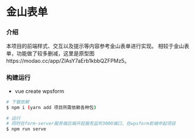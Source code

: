 # 金山表单

### 介绍
本项目的前端样式、交互以及提示等内容参考金山表单进行实现。 相较于金山表单，功能做了较多删减，这里是原型图https://modao.cc/app/ZlAsY7aErb1kbbQZFPMz5。

### 构建运行
- vue create wpsform

```bash
# 下载依赖
$ npm i (yarn add 项目所需依赖各种包)

# 运行
# 同时在form-server服务端后端开启服务监听3000端口，在wpsform前端中起项目
$ npm run serve
```